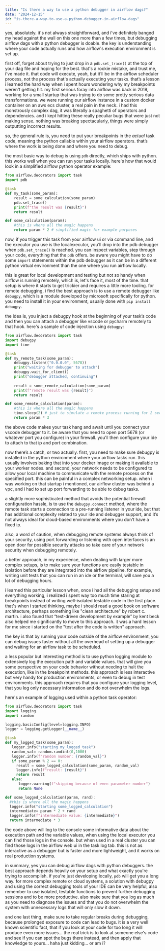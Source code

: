 ```yaml
---
title: "Is there a way to use a python debugger in airflow dags?"
date: "2024-12-15"
id: "is-there-a-way-to-use-a-python-debugger-in-airflow-dags"
---
```


yes, absolutely. it's not always straightforward, and i've definitely banged my head against the wall on this one more than a few times, but debugging airflow dags with a python debugger is doable. the key is understanding where your code actually runs and how airflow's execution environment is set up.

first off, forget about trying to just drop in a `pdb.set_trace()` at the top of your dag file and hoping for the best. that's a rookie mistake, and trust me, i've made it. that code will execute, yeah, but it’ll be in the airflow scheduler process, not the process that's actually executing your tasks. that’s a lesson i learned the hard way when i spent hours wondering why my breakpoints weren't getting hit. my first serious foray into airflow was back in 2018, working for a small startup that was trying to do some pretty serious data transformations. we were running our airflow instance in a custom docker container on an aws ecs cluster, a real pain in the neck. i had this monstrously complex dag, it was literally a spaghetti of operators and dependencies. and i kept hitting these really peculiar bugs that were just not making sense. nothing was breaking spectacularly, things were simply outputting incorrect results.

so, the general rule is, you need to put your breakpoints in the *actual* task code, meaning the python callable within your airflow operators. that’s where the work is being done and where you need to debug. 

the most basic way to debug is using `pdb` directly, which ships with python. this works well when you can run your tasks locally.  here's how that would look in a simplified airflow python operator example:

```python
from airflow.decorators import task
import pdb

@task
def my_task(some_param):
    result = some_calculation(some_param)
    pdb.set_trace()
    print(f"the result was {result}")
    return result

def some_calculation(param):
    #this is where all the magic happens
    return param * 2 # simplified magic for example purposes
```

now, if you trigger this task from your airflow ui or via command line, and the executor you use is the localexecutor, you’ll drop into the pdb debugger when `pdb.set_trace()` is reached. you can inspect variables, step through your code, everything that the `pdb` offers. be aware you might have to do some `import` statements within the pdb debugger as it can be in a different python virtual environment than the one where you run airflow locally.

this is great for local development and testing but not so handy when airflow is running remotely, which is, let's face it, most of the time. that setup is where it starts to get trickier and requires a little more tooling. for remote debugging, i find the best approach is to use a remote debugger like `debugpy`, which is a module developed by microsoft specifically for python. you need to install it in your environment, usually done with `pip install debugpy`.

the idea is, you inject a debugpy hook at the beginning of your task’s code and then you can attach a debugger like vscode or pycharm remotely to that hook. here's a sample of code injection using `debugpy`:

```python
from airflow.decorators import task
import debugpy
import time

@task
def my_remote_task(some_param):
    debugpy.listen(("0.0.0.0", 5678))
    print("waiting for debugger to attach")
    debugpy.wait_for_client()
    print("debugger attached, continuing")
    
    result = some_remote_calculation(some_param)
    print(f"remote result was {result}")
    return result

def some_remote_calculation(param):
    #this is where all the magic happens
    time.sleep(2) # just to simulate a remote process running for 2 seconds
    return param * 3
```

the above code makes your task hang and await until you connect your vscode debugger to it. be aware that you need to open port 5678 (or whatever port you configure) in your firewall. you'll then configure your ide to attach to that ip and port combination.

now there’s a catch, or two actually. first, you need to make sure debugpy is installed in the python environment where your airflow tasks run. this usually involves baking that into your docker image or making it available to your worker nodes. and second, your network needs to be configured to allow your local machine to communicate with the remote process on the specified port. this can be painful in a complex networking setup. when i was working on that startup i mentioned, our airflow cluster was behind a vpc, and i had to set up port forwarding to be able to debug tasks.

a slightly more sophisticated method that avoids the potential firewall configuration hassle, is to use the `debugpy.connect` method, where the remote task starts a connection to a pre-running listener in your ide, but that has additional complexity related to your ide and debugger support, and it’s not always ideal for cloud-based environments where you don't have a fixed ip.

also, a word of caution, when debugging remote systems always think of your security, using port forwarding or listening with open interfaces is an open door for possible security attacks so take care of your network security when debugging remotely.

a better approach, in my experience, when dealing with larger more complex setups, is to make sure your functions are easily testable in isolation before they are integrated into the airflow pipeline. for example, writing unit tests that you can run in an ide or the terminal, will save you a lot of debugging hours.

i learned this particular lesson when, once i had all the debugging setup and everything working, i realized i spent way too much time staring at breakpoints instead of writing well-isolated testable code in the first place. that's when i started thinking, maybe i should read a good book on software architecture, perhaps something like "clean architecture" by robert c. martin. i also found that “test-driven development by example” by kent beck also helped me significantly to move to this approach. it was a hard lesson for me since i started on the "test after the code is written" approach.

the key is that by running your code outside of the airflow environment, you can debug issues faster without all the overhead of setting up a debugger and waiting for an airflow task to be scheduled.

a less popular but interesting method is to use python logging module to extensively log the execution path and variable values. that will give you some perspective on your code behavior without needing to halt the execution, like in the breakpoint methods. this approach is less interactive but very handy for production environments, or even to debug in test environments. this approach requires that you configure your logging level, that you log only necessary information and do not overwhelm the logs.

 here's an example of logging used within a python task operator:
```python
from airflow.decorators import task
import logging
import random

logging.basicConfig(level=logging.INFO)
logger = logging.getLogger(__name__)

@task
def my_logged_task(some_param):
   logger.info("starting my_logged_task")
   random_val= random.randint(0,1000)
   logger.info(f"random number: {random_val}")
   if some_param % 2 == 0:
     result = some_logged_calculation(some_param, random_val)
     logger.info(f"result: {result}")
     return result
   else:
      logger.warning(f"skipping because of even parameter number")
      return None

def some_logged_calculation(param, rand):
  #this is where all the magic happens
  logger.info("starting some_logged_calculation")
  intermediate= param * 2 + rand
  logger.info(f"intermediate value: {intermediate}")
  return intermediate * 3
```
the code above will log to the console some informative data about the execution path and the variable values, when using the local executor you can find those logs in the console. but when used in a real cluster you can find those logs in the airflow web ui in the task log tab. this is not as interactive as a debugger but is faster and more lightweight, and it works on real production systems.

in summary, yes you can debug airflow dags with python debuggers. the best approach depends heavily on your setup and what exactly you're trying to accomplish. if you're just developing locally, `pdb` will get you a long way. for more complex remote or cloud systems, a solution with debugpy and using the correct debugging tools of your IDE can be very helpful, also remember to use isolated, testable functions to prevent further debugging sessions and to be more productive. also make sure that you log as much as you need to diagnose the issues and that you do not overwhelm the system with unnecessary logs that will only slow it down.

and one last thing, make sure to take regular breaks during debugging, because prolonged exposure to code can lead to bugs. it is a very well known scientific fact, that if you look at your code for too long it will produce even more issues... the real trick is to look at someone else's code and see if you can spot the bugs there instead, and then apply that knowledge to yours... haha just kidding... or am i?
